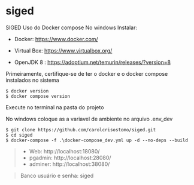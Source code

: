 # siged

SIGED
Uso do Docker compose
No windows Instalar:

* Docker: https://www.docker.com/

* Virtual Box: https://www.virtualbox.org/

* OpenJDK 8 : https://adoptium.net/temurin/releases/?version=8

Primeiramente, certifique-se de ter o docker e o docker compose instalados no sistema

```
$ docker version
$ docker compose version
```

Execute no terminal na pasta do projeto

No windows coloque as a variavel de ambiente no arquivo .env_dev

```
$ git clone https://github.com/carolcrisostomo/siged.git
$ cd siged
$ docker-compose -f .\docker-compose_dev.yml up -d --no-deps --build
```


> - Web: http://localhost:18080/ 
> - pgadmin: http://localhost:28080/ 
> - adminer: http://localhost:38080/


> Banco usuário e senha: siged
